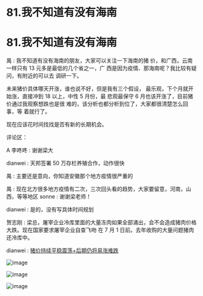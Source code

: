 # 81.我不知道有没有海南

# 81.我不知道有没有海南

禺 : 我不知道有没有海南的朋友，大家可以关注一下海南的猪 价，和广西，云南一样只有 13 元多是最低的几个省之一，广 西是因为疫情、那海南呢？我比较有疑问，有附近的可以去 调研一下。

未来猪价具体哪天开涨，谁也说不好，但是我有三个假设， 最乐观，下个月就开始涨，直接冲到 18 以上，中性 5 月份，最 悲观最保守 6 月也该开涨了，目前猪价通过我观察想跌也是很 难的，该分析也都分析到位了，大家都很清楚怎么回事，等 着就行了。

现在应该花时间找找是否有新的长期机会。

评论区：

A 李咚咚 : 谢谢梁大

dianwei : 天邦签署 50 万存栏养殖合作，动作很快

禺 : 主要还是意向，你知道安徽那个地方疫情很严重的

禺 : 现在北方很多地方疫情有二次，三次回头看的趋势，大家要留意，河南，山西，等等地区 sonne : 谢谢梁老师！

dianwei : 是的，没有写具体时间规划

贺志刚 : 梁总，屠宰企业冷库里面的大量冻肉如果全部涌出，会不会造成猪肉价格大跌。现在国家要求屠宰企业自查飞吻 在 7 月 1 日前。去年收购的大量问题猪肉还冷库中。

dianwei : [猪价持续平稳震荡](https://mp.weixin.qq.com/s?__biz=MjM5MzAxMTQzMg%3D%3D&mid=2659767309&idx=1&sn=99ffcf5b5a48c0c2e459c73d5de39a5c&chksm=bde1f78a8a967e9c2719931fd75b9adf361a40274c4327a799f11588dbd5cda0433fcf951927&xtrack=1&scene=0&subscene=131&clicktime=1553264750&ascene=7&devicetype=android-28&version=2700033b&nettype=WIFI&abtest_cookie=AwABAAoACwATAAQAI5ceAFaZHgDcmR4A3pkeAAAA&lang=zh_CN&pass_ticket=n0aMqT0bQF13hKU%252FrKAy32qAK5Ouhv3y2O3q7SyT5PmuPPEYprSOyewBwdFrhJ66&wx_header=1)[+](https://mp.weixin.qq.com/s?__biz=MjM5MzAxMTQzMg%3D%3D&mid=2659767309&idx=1&sn=99ffcf5b5a48c0c2e459c73d5de39a5c&chksm=bde1f78a8a967e9c2719931fd75b9adf361a40274c4327a799f11588dbd5cda0433fcf951927&xtrack=1&scene=0&subscene=131&clicktime=1553264750&ascene=7&devicetype=android-28&version=2700033b&nettype=WIFI&abtest_cookie=AwABAAoACwATAAQAI5ceAFaZHgDcmR4A3pkeAAAA&lang=zh_CN&pass_ticket=n0aMqT0bQF13hKU%252FrKAy32qAK5Ouhv3y2O3q7SyT5PmuPPEYprSOyewBwdFrhJ66&wx_header=1)[后期仍将易涨难跌](https://mp.weixin.qq.com/s?__biz=MjM5MzAxMTQzMg%3D%3D&mid=2659767309&idx=1&sn=99ffcf5b5a48c0c2e459c73d5de39a5c&chksm=bde1f78a8a967e9c2719931fd75b9adf361a40274c4327a799f11588dbd5cda0433fcf951927&xtrack=1&scene=0&subscene=131&clicktime=1553264750&ascene=7&devicetype=android-28&version=2700033b&nettype=WIFI&abtest_cookie=AwABAAoACwATAAQAI5ceAFaZHgDcmR4A3pkeAAAA&lang=zh_CN&pass_ticket=n0aMqT0bQF13hKU%252FrKAy32qAK5Ouhv3y2O3q7SyT5PmuPPEYprSOyewBwdFrhJ66&wx_header=1)

![image](img/Image_138.png)

![image](img/Image_139.png)

![image](img/Image_140.png)